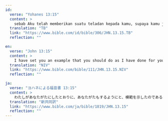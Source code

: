 ```yaml
---
id:
  verse: "Yohanes 13:15"
  content: >
    sebab Aku telah memberikan suatu teladan kepada kamu, supaya kamu juga berbuat sama seperti yang telah Kuperbuat kepadamu.
  translation: "TB"
  link: "https://www.bible.com/id/bible/306/JHN.13.15.TB"
  reflection: ""

en:
  verse: "John 13:15"
  content: >
    I have set you an example that you should do as I have done for you.
  translation: "NIV"
  link: "https://www.bible.com/bible/111/JHN.13.15.NIV"
  reflection: ""

ja:
  verse: "ヨハネによる福音書 13:15"
  content: >
    わたしがあなたがたにしたとおりに、あなたがたもするようにと、模範を示したのである。
  translation: "新共同訳"
  link: "https://www.bible.com/ja/bible/1819/JHN.13.15"
  reflection: ""
---
```

